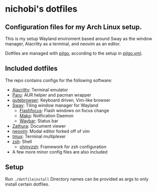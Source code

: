 # nichobi's dotfiles
## Configuration files for my Arch Linux setup.
This is my setup Wayland enviroment based around Sway as the window manager, Alacritty as a terminal, and neovim as an editor.

Dotfiles are managed with [pilgo](https://startpage.com/sp/search?query=pilgo), according to the setup in [pilgo.yml](pilgo.yml).

## Included dotfiles
The repo contains configs for the following software:
* [Alacritty](https://github.com/alacritty/alacritty): Terminal emulator
* [Paru](https://github.com/Morganamilo/paru): AUR helper and pacman wrapper
* [qutebrowser](https://github.com/qutebrowser/qutebrowser): Keyboard driven, Vim-like browser
* [Sway](https://github.com/swaywm/sway): Tiling window manager for Wayland
  * [Flashfocus](https://github.com/tmux/tmux): Flash windows on focus change
  * [Mako](https://github.com/emersion/mako): Notfication Daemon
  * [Waybar](https://github.com/Alexays/Waybar): Status bar
* [Zathura](https://github.com/pwmt/zathura): Document viewer
* [neovim](https://github.com/neovim/neovim): Modal editor forked off of vim
* [tmux](https://github.com/tmux/tmux): Terminal multiplexer
* [zsh](https://www.zsh.org/): Shell
  * [ohmyzsh](https://github.com/ohmyzsh/ohmyzsh): Framework for zsh configuration
* A few more minor config files are also included

## Setup
Run `./dotfileinstall`
Directory names can be provided as args to only install certain dotfiles.

